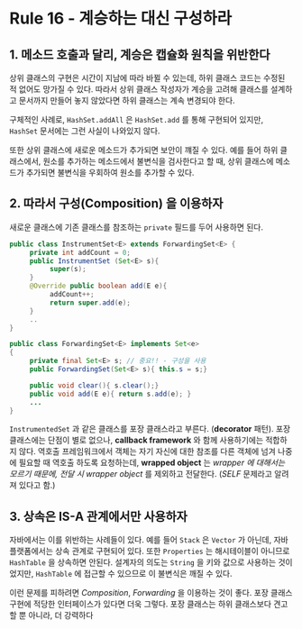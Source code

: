 # Rule 16 - 계승하는 대신 구성하라

## 1. 메소드 호출과 달리, 계승은 캡슐화 원칙을 위반한다

상위 클래스의 구현은 시간이 지남에 따라 바뀔 수 있는데, 하위 클래스 코드는 수정된 적 없어도 망가질 수 있다. 따라서 
상위 클래스 작성자가 계승을 고려해 클래스를 설계하고 문서까지 만들어 놓지 않았다면 하위 클래스는 계속 변경되야 한다.

구체적인 사례로, `HashSet.addAll` 은 `HashSet.add` 를 통해 구현되어 있지만, `HashSet` 문서에는 그런 사실이 나와있지 않다.

또한 상위 클래스에 새로운 메소드가 추가되면 보안이 꺠질 수 있다. 예를 들어 하위 클래스에서, 원소를 추가하는 메소드에서
불변식을 검사한다고 할 때, 상위 클래스에 메소드가 추가되면 불변식을 우회하여 원소를 추가할 수 있다.

## 2. 따라서 구성(Composition) 을 이용하자

새로운 클래스에 기존 클래스를 참조하는 `private` 필드를 두어 사용하면 된다. 

```java
public class InstrumentSet<E> extends ForwardingSet<E> {
     private int addCount = 0;
     public InstrumentSet (Set<E> s){
          super(s);
     }
     @Override public boolean add(E e){
          addCount++;
          return super.add(e);
     }
     ..
}

public class ForwardingSet<E> implements Set<e>
{
     private final Set<E> s; // 중요!! - 구성을 사용
     public ForwardingSet(Set<E> s){ this.s = s;}

     public void clear(){ s.clear();}
     public void add(E e){ return s.add(e); }
     ...
}
```

`InstrumentedSet` 과 같은 클래스를 포장 클래스라고 부른다. (**decorator** 패턴). 포장 클래스에는 단점이 별로 없으나, **callback framework** 와 함께 
사용하기에는 적합하지 않다. 역호출 프레임워크에서 객체는 자기 자신에 대한 참조를 다른 객체에 넘겨 나중에 필요할 때 역호출 하도록 요청하는데, 
**wrapped object** 는 **wrapper* 에 대해서는 모르기 때문에, 전달 시 *wrapper object** 를 제외하고 전달한다. (*SELF* 문제라고 알려져 있다고 함.)

## 3. 상속은 **IS-A** 관계에서만 사용하자

자바에서는 이를 위반하는 사례들이 있다. 예를 들어 `Stack` 은 `Vector` 가 아닌데, 자바 플랫폼에서는 상속 관계로 구현되어 있다. 또한 `Properties` 는 해시테이블이 아니므로 
`HashTable` 을 상속하면 안된다. 설계자의 의도는 `String` 을 키와 값으로 사용하는 것이었지만, `HashTable` 에 접근할 수 있으므로 이 불변식은 깨질 수 있다.

이런 문제를 피하려면 *Composition*, *Forwarding* 을 이용하는 것이 좋다. 포장 클래스 구현에 적당한 인터페이스가 있다면 더욱 그렇다. 포장 클래스는 하위 클래스보다 
견고할 뿐 아니라, 더 강력하다